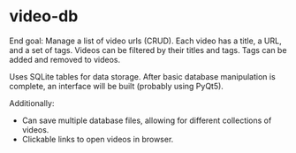 # video-db

End goal:
Manage a list of video urls (CRUD). Each video has a title, a URL, and a set of tags. Videos can be filtered by their titles and tags.
Tags can be added and removed to videos.

Uses SQLite tables for data storage. After basic database manipulation is complete, an interface will be built (probably using PyQt5).

Additionally:
* Can save multiple database files, allowing for different collections of videos.
* Clickable links to open videos in browser.
